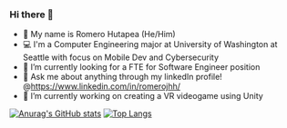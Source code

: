 ### Hi there 👋

- :name_badge: My name is Romero Hutapea (He/Him)
- :computer: I'm a Computer Engineering major at University of Washington at Seattle with focus on Mobile Dev and Cybersecurity
- 🌱 I’m currently looking for a FTE for Software Engineer position
- 💬 Ask me about anything through my linkedIn profile! @https://www.linkedin.com/in/romerojhh/
- 🔭 I’m currently working on creating a VR videogame using Unity

[![Anurag's GitHub stats](https://github-readme-stats.vercel.app/api?username=romerojhh&hide=stars&count_private=true&show_icons=true&theme=transparent&include_all_commits=true)](https://github.com/anuraghazra/github-readme-stats)
[![Top Langs](https://github-readme-stats.vercel.app/api/top-langs/?username=romerojhh&layout=compact&theme=transparent)](https://github.com/anuraghazra/github-readme-stats)
<!--
**MrSaladdd/MrSaladdd** is a ✨ _special_ ✨ repository because its `README.md` (this file) appears on your GitHub profile.

Here are some ideas to get you started:

- 🔭 I’m currently working on ...
- 🌱 I’m currently learning ...
- 👯 I’m looking to collaborate on ...
- 🤔 I’m looking for help with ...
- 💬 Ask me about ...
- 📫 How to reach me: ...
- 😄 Pronouns: ...
- ⚡ Fun fact: ...
-->
